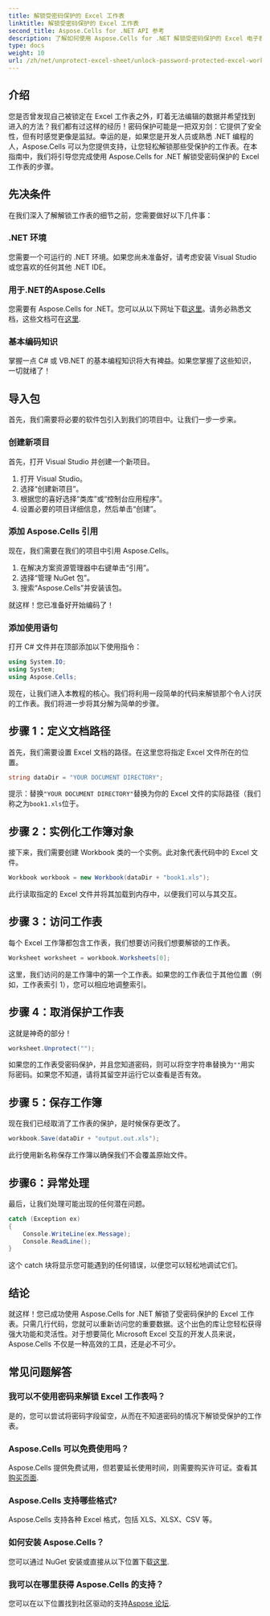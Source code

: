 ```yaml
---
title: 解锁受密码保护的 Excel 工作表
linktitle: 解锁受密码保护的 Excel 工作表
second_title: Aspose.Cells for .NET API 参考
description: 了解如何使用 Aspose.Cells for .NET 解锁受密码保护的 Excel 电子表格。使用 C# 的分步教程。
type: docs
weight: 10
url: /zh/net/unprotect-excel-sheet/unlock-password-protected-excel-worksheet/
---
```

## 介绍

您是否曾发现自己被锁定在 Excel 工作表之外，盯着无法编辑的数据并希望找到进入的方法？我们都有过这样的经历！密码保护可能是一把双刃剑：它提供了安全性，但有时感觉更像是监狱。幸运的是，如果您是开发人员或熟悉 .NET 编程的人，Aspose.Cells 可以为您提供支持，让您轻松解锁那些受保护的工作表。在本指南中，我们将引导您完成使用 Aspose.Cells for .NET 解锁受密码保护的 Excel 工作表的步骤。 

## 先决条件

在我们深入了解解锁工作表的细节之前，您需要做好以下几件事：

### .NET 环境

您需要一个可运行的 .NET 环境。如果您尚未准备好，请考虑安装 Visual Studio 或您喜欢的任何其他 .NET IDE。 

### 用于.NET的Aspose.Cells

您需要有 Aspose.Cells for .NET。您可以从以下网址下载[这里](https://releases.aspose.com/cells/net/)。请务必熟悉文档，这些文档可在[这里](https://reference.aspose.com/cells/net/).

### 基本编码知识

掌握一点 C# 或 VB.NET 的基本编程知识将大有裨益。如果您掌握了这些知识，一切就绪了！

## 导入包

首先，我们需要将必要的软件包引入到我们的项目中。让我们一步一步来。

### 创建新项目

首先，打开 Visual Studio 并创建一个新项目。 

1. 打开 Visual Studio。 
2. 选择“创建新项目”。
3. 根据您的喜好选择“类库”或“控制台应用程序”。
4. 设置必要的项目详细信息，然后单击“创建”。

### 添加 Aspose.Cells 引用

现在，我们需要在我们的项目中引用 Aspose.Cells。

1. 在解决方案资源管理器中右键单击“引用”。
2. 选择“管理 NuGet 包”。
3. 搜索“Aspose.Cells”并安装该包。

就这样！您已准备好开始编码了！

### 添加使用语句

打开 C# 文件并在顶部添加以下使用指令：

```csharp
using System.IO;
using System;
using Aspose.Cells;
```

现在，让我们进入本教程的核心。我们将利用一段简单的代码来解锁那个令人讨厌的工作表。我们将进一步将其分解为简单的步骤。

## 步骤 1：定义文档路径

首先，我们需要设置 Excel 文档的路径。在这里您将指定 Excel 文件所在的位置。 

```csharp
string dataDir = "YOUR DOCUMENT DIRECTORY";
```

提示：替换`"YOUR DOCUMENT DIRECTORY"`替换为你的 Excel 文件的实际路径（我们称之为`book1.xls`位于。 

## 步骤 2：实例化工作簿对象

接下来，我们需要创建 Workbook 类的一个实例。此对象代表代码中的 Excel 文件。

```csharp
Workbook workbook = new Workbook(dataDir + "book1.xls");
```

此行读取指定的 Excel 文件并将其加载到内存中，以便我们可以与其交互。

## 步骤 3：访问工作表

每个 Excel 工作簿都包含工作表，我们想要访问我们想要解锁的工作表。 

```csharp
Worksheet worksheet = workbook.Worksheets[0];
```

这里，我们访问的是工作簿中的第一个工作表。如果您的工作表位于其他位置（例如，工作表索引 1），您可以相应地调整索引。

## 步骤 4：取消保护工作表

这就是神奇的部分！ 

```csharp
worksheet.Unprotect("");
```

如果您的工作表受密码保护，并且您知道密码，则可以将空字符串替换为`""`用实际密码。如果您不知道，请将其留空并运行它以查看是否有效。

## 步骤 5：保存工作簿

现在我们已经取消了工作表的保护，是时候保存更改了。 

```csharp
workbook.Save(dataDir + "output.out.xls");
```

此行使用新名称保存工作簿以确保我们不会覆盖原始文件。 

## 步骤6：异常处理

最后，让我们处理可能出现的任何潜在问题。 

```csharp
catch (Exception ex)
{
    Console.WriteLine(ex.Message);
    Console.ReadLine();
}
```

这个 catch 块将显示您可能遇到的任何错误，以便您可以轻松地调试它们。 

## 结论

就这样！您已成功使用 Aspose.Cells for .NET 解锁了受密码保护的 Excel 工作表。只需几行代码，您就可以重新访问您的重要数据。这个出色的库让您轻松获得强大功能和灵活性。对于想要简化 Microsoft Excel 交互的开发人员来说，Aspose.Cells 不仅是一种高效的工具，还是必不可少。

## 常见问题解答

### 我可以不使用密码来解锁 Excel 工作表吗？  
是的，您可以尝试将密码字段留空，从而在不知道密码的情况下解锁受保护的工作表。

### Aspose.Cells 可以免费使用吗？  
 Aspose.Cells 提供免费试用，但若要延长使用时间，则需要购买许可证。查看其[购买页面](https://purchase.aspose.com/buy).

### Aspose.Cells 支持哪些格式?  
Aspose.Cells 支持各种 Excel 格式，包括 XLS、XLSX、CSV 等。

### 如何安装 Aspose.Cells？  
您可以通过 NuGet 安装或直接从以下位置下载[这里](https://releases.aspose.com/cells/net/).

### 我可以在哪里获得 Aspose.Cells 的支持？  
您可以在以下位置找到社区驱动的支持[Aspose 论坛](https://forum.aspose.com/c/cells/9).